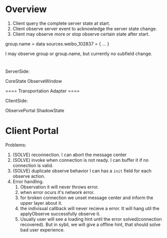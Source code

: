 # Overview

1. Client query the complete server state at start.
2. Client observe server event to acknowledge the server state change.
3. Client may observe more or stop observe certain state after start.

group.name = data
sources.weibo_102837 = {
    ...
}

I may observe group or group.name, but currently no subfield change.

# 

ServerSide:

CoreState
ObserveWindow

==== Transportation Adapter ====

ClientSide:

ObservePortal
ShadowState



# Client Portal
Problems:
1. (SOLVE) reconnection.
   I can abort the message center
2. (SOLVE) invoke when connection is not ready.
   I can buffer it if no connection is valid.
3. (SOLVE) duplicate observe behavior
   I can has a `init` field for each observe action.
4. Error handling.
   1. Observation it will never throws error.
   2. when error ocurs it's network error.
   3. for broken connection we unset message center and inform the
      upper layer about it.
   4. the indivisual callback will never recieve a error. It will
      hang util the applyObserve successfully observe it.
   5. Usually user will see a loading hint until the error 
      solved(connection recovered). But in sybil, we will give a 
      offline hint, that should solve bad user experience.
